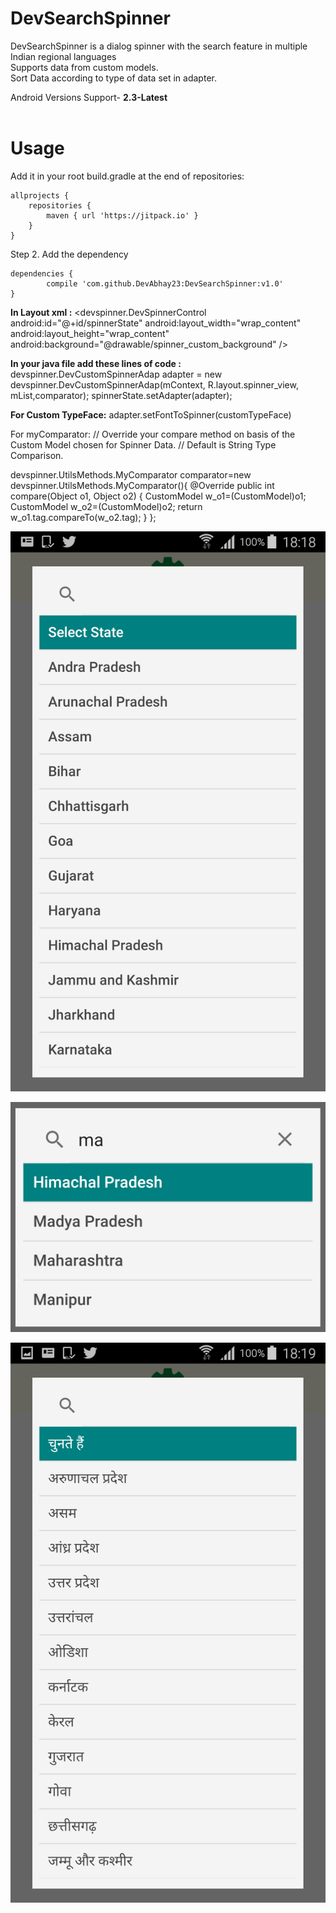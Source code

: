 # DevSearchSpinner
DevSearchSpinner is a dialog spinner with the search feature in multiple Indian regional languages<br>
Supports data from custom models.<br>
Sort Data according to type of data set in adapter.<br>

Android Versions Support- <b>2.3-Latest</b><br><br>

# Usage
Add it in your root build.gradle at the end of repositories:

	allprojects {
		repositories {
			maven { url 'https://jitpack.io' }
		}
	}
 
Step 2. Add the dependency

	dependencies {
	        compile 'com.github.DevAbhay23:DevSearchSpinner:v1.0'
	}
 <b>In Layout xml :</b>
 <devspinner.DevSpinnerControl
        android:id="@+id/spinnerState"
        android:layout_width="wrap_content"
        android:layout_height="wrap_content"
        android:background="@drawable/spinner_custom_background"
           />

 <b>In your java file add these lines of code :</b>
  devspinner.DevCustomSpinnerAdap<CustomModel> adapter = new devspinner.DevCustomSpinnerAdap(mContext, R.layout.spinner_view, mList,comparator);
  spinnerState.setAdapter(adapter);

 <b>For Custom TypeFace:</b>
 adapter.setFontToSpinner(customTypeFace)

 For myComparator:
  // Override your compare method on basis of the Custom Model chosen for Spinner Data.
  // Default is String Type Comparison.

  devspinner.UtilsMethods.MyComparator comparator=new devspinner.UtilsMethods.MyComparator(){
     @Override
     public int compare(Object o1, Object o2) {
         CustomModel w_o1=(CustomModel)o1;
         CustomModel w_o2=(CustomModel)o2;
         return  w_o1.tag.compareTo(w_o2.tag);
     }
  };

![Screenshot](screen_one.png)

![Screenshot](screen_two.png)

![Screenshot](screen_four.png)
